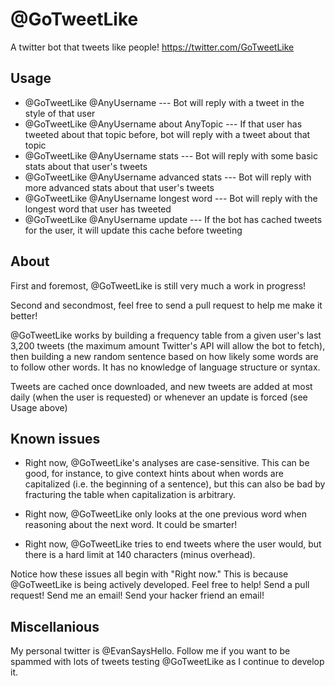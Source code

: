 # @GoTweetLike
A twitter bot that tweets like people! https://twitter.com/GoTweetLike

## Usage

* @GoTweetLike @AnyUsername   ---   Bot will reply with a tweet in the style of that user
* @GoTweetLike @AnyUsername about AnyTopic   ---   If that user has tweeted about that topic before, bot will reply with a tweet about that topic
* @GoTweetLike @AnyUsername stats   ---   Bot will reply with some basic stats about that user's tweets
* @GoTweetLike @AnyUsername advanced stats   ---   Bot will reply with more advanced stats about that user's tweets
* @GoTweetLike @AnyUsername longest word   ---   Bot will reply with the longest word that user has tweeted
* @GoTweetLike @AnyUsername update   ---   If the bot has cached tweets for the user, it will update this cache before tweeting

## About

First and foremost, @GoTweetLike is still very much a work in progress!

Second and secondmost, feel free to send a pull request to help me make it better!

@GoTweetLike works by building a frequency table from a given user's last 3,200 tweets (the maximum amount Twitter's API will allow the bot to fetch), then building a new random sentence based on how likely some words are to follow other words. It has no knowledge of language structure or syntax.

Tweets are cached once downloaded, and new tweets are added at most daily (when the user is requested) or whenever an update is forced (see Usage above)

## Known issues

* Right now, @GoTweetLike's analyses are case-sensitive. This can be good, for instance, to give context hints about when words are capitalized (i.e. the beginning of a sentence), but this can also be bad by fracturing the table when capitalization is arbitrary.

* Right now, @GoTweetLike only looks at the one previous word when reasoning about the next word. It could be smarter!

* Right now, @GoTweetLike tries to end tweets where the user would, but there is a hard limit at 140 characters (minus overhead).

Notice how these issues all begin with "Right now." This is because @GoTweetLike is being actively developed. Feel free to help! Send a pull request! Send me an email! Send your hacker friend an email!

## Miscellanious

My personal twitter is @EvanSaysHello. Follow me if you want to be spammed with lots of tweets testing @GoTweetLike as I continue to develop it.
